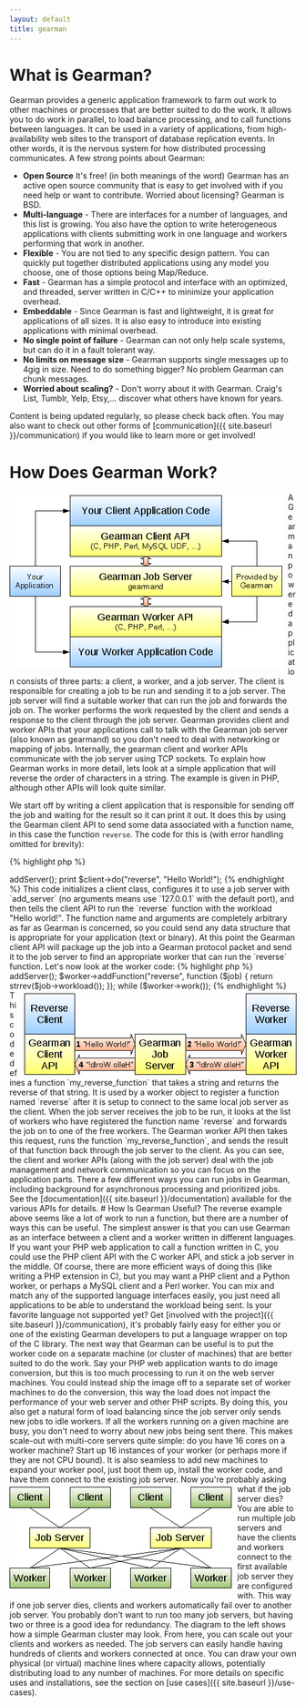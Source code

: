```yaml
---
layout: default
title: gearman
---
```


# What is Gearman?

Gearman provides a generic application framework to farm out work to other
machines or processes that are better suited to do the work. It allows you to
do work in parallel, to load balance processing, and to call functions between
languages. It can be used in a variety of applications, from high-availability
web sites to the transport of database replication events. In other words, it
is the nervous system for how distributed processing communicates. A few strong
points about Gearman:

* **Open Source** It's free! (in both meanings of the word) Gearman has an
  active open source community that is easy to get involved with if you need
  help or want to contribute. Worried about licensing? Gearman is BSD.
* **Multi-language** - There are interfaces for a number of languages, and
  this list is growing. You also have the option to write heterogeneous
  applications with clients submitting work in one language and workers
  performing that work in another.
* **Flexible** - You are not tied to any specific design pattern. You can
  quickly put together distributed applications using any model you choose,
  one of those options being Map/Reduce.
* **Fast** - Gearman has a simple protocol and interface with an optimized,
  and threaded, server written in C/C++ to minimize your application overhead.
* **Embeddable** - Since Gearman is fast and lightweight, it is great for
  applications of all sizes. It is also easy to introduce into existing
  applications with minimal overhead.
* **No single point of failure** - Gearman can not only help scale systems,
  but can do it in a fault tolerant way.
* **No limits on message size** - Gearman supports single messages up to 4gig
  in size. Need to do something bigger? No problem Gearman can chunk messages.
* **Worried about scaling?** - Don't worry about it with Gearman. Craig's
  List, Tumblr, Yelp, Etsy,... discover what others have known for years.

Content is being updated regularly, so please check back often. You may also
want to check out other forms of [communication]({{ site.baseurl }}/communication)
if you would like to learn more or get involved!

# How Does Gearman Work?

<img src="/img/stack.png" alt="Gearman Stack"
     style="float: left; padding: 5px 10px 5px 0px;">

A Gearman powered application consists of three parts: a client, a worker, and
a job server. The client is responsible for creating a job to be run and sending
it to a job server. The job server will find a suitable worker that can run the
job and forwards the job on. The worker performs the work requested by the
client and sends a response to the client through the job server. Gearman
provides client and worker APIs that your applications call to talk with the
Gearman job server (also known as gearmand) so you don't need to deal with
networking or mapping of jobs. Internally, the gearman client and worker APIs
communicate with the job server using TCP sockets. To explain how Gearman works
in more detail, lets look at a simple application that will reverse the order of
characters in a string. The example is given in PHP, although other APIs will
look quite similar.

We start off by writing a client application that is responsible for sending off
the job and waiting for the result so it can print it out. It does this by using
the Gearman client API to send some data associated with a function name, in
this case the function `reverse`. The code for this is (with error handling
omitted for brevity):

{% highlight php %}
<?php
// Reverse Client Code
$client = new GearmanClient();
$client->addServer();
print $client->do("reverse", "Hello World!");
{% endhighlight %}

This code initializes a client class, configures it to use a job server with
`add_server` (no arguments means use `127.0.0.1` with the default port), and then
tells the client API to run the `reverse` function with the workload
"Hello world!". The function name and arguments are completely arbitrary as far
as Gearman is concerned, so you could send any data structure that is
appropriate for your application (text or binary). At this point the Gearman
client API will package up the job into a Gearman protocol packet and send it to
the job server to find an appropriate worker that can run the `reverse`
function. Let's now look at the worker code:

{% highlight php %}
<?php
// Reverse Worker Code
$worker = new GearmanWorker();
$worker->addServer();
$worker->addFunction("reverse", function ($job) {
  return strrev($job->workload());
});
while ($worker->work());
{% endhighlight %}

<img src="/img/flow.png" alt="Gearman Flow"
     style="float: right; padding: 5px 0px 5px 10px;">

This code defines a function `my_reverse_function` that takes a string and
returns the reverse of that string. It is used by a worker object to register a
function named `reverse` after it is setup to connect to the same local job
server as the client. When the job server receives the job to be run, it looks
at the list of workers who have registered the function name `reverse` and
forwards the job on to one of the free workers. The Gearman worker API then
takes this request, runs the function `my_reverse_function`, and sends the
result of that function back through the job server to the client.

As you can see, the client and worker APIs (along with the job server) deal with
the job management and network communication so you can focus on the application
parts. There a few different ways you can run jobs in Gearman, including
background for asynchronous processing and prioritized jobs. See the
[documentation]({{ site.baseurl }}/documentation) available for the various APIs
for details.

# How Is Gearman Useful?

The reverse example above seems like a lot of work to run a function, but there
are a number of ways this can be useful. The simplest answer is that you can use
Gearman as an interface between a client and a worker written in different
languages. If you want your PHP web application to call a function written in C,
you could use the PHP client API with the C worker API, and stick a job server
in the middle. Of course, there are more efficient ways of doing this (like
writing a PHP extension in C), but you may want a PHP client and a Python
worker, or perhaps a MySQL client and a Perl worker. You can mix and match any
of the supported language interfaces easily, you just need all applications to
be able to understand the workload being sent. Is your favorite language not
supported yet? Get [involved with the project]({{ site.baseurl }}/communication),
it's probably fairly easy for either you or one of the existing Gearman
developers to put a language wrapper on top of the C library.

The next way that Gearman can be useful is to put the worker code on a separate
machine (or cluster of machines) that are better suited to do the work. Say
your PHP web application wants to do image conversion, but this is too much
processing to run it on the web server machines. You could instead ship the
image off to a separate set of worker machines to do the conversion, this way
the load does not impact the performance of your web server and other PHP
scripts. By doing this, you also get a natural form of load balancing since the
job server only sends new jobs to idle workers. If all the workers running on
a given machine are busy, you don't need to worry about new jobs being sent
there. This makes scale-out with multi-core servers quite simple: do you have
16 cores on a worker machine? Start up 16 instances of your worker (or
perhaps more if they are not CPU bound). It is also seamless to add new
machines to expand your worker pool, just boot them up, install the worker
code, and have them connect to the existing job server.

<img src="/img/cluster.png" alt="Gearman Cluster"
     style="float: left; padding: 5px 10px 5px 0px;">

Now you're probably asking what if the job server dies? You are able to run
multiple job servers and have the clients and workers connect to the first
available job server they are configured with. This way if one job server dies,
clients and workers automatically fail over to another job server. You probably
don't want to run too many job servers, but having two or three is a good idea
for redundancy. The diagram to the left shows how a simple Gearman cluster
may look.

From here, you can scale out your clients and workers as needed. The job servers
can easily handle having hundreds of clients and workers connected at once. You
can draw your own physical (or virtual) machine lines where capacity allows,
potentially distributing load to any number of machines. For more details on
specific uses and installations, see the section on [use cases]({{ site.baseurl }}/use-cases).
